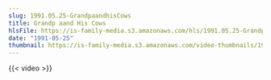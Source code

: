 ```yaml
---
slug: 1991.05.25-GrandpaandhisCows
title: Grandp aand His Cows
hlsFile: https://is-family-media.s3.amazonaws.com/hls/1991.05.25-GrandpaandhisCows/1991.05.25-GrandpaandhisCows.m3u8
date: "1991-05-25"
thumbnail: https://is-family-media.s3.amazonaws.com/video-thumbnails/1991.05.25-GrandpaandhisCows.png
---
```

{{< video >}}
